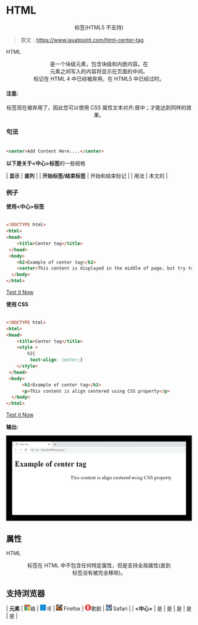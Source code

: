 # HTML

<center>标签(HTML5 不支持)</center>

> 原文：<https://www.javatpoint.com/html-center-tag>

HTML

<center>是一个块级元素，包含块级和内嵌内容。在

<center>元素之间写入的内容将显示在页面的中间。</center>

</center>

<center>标记在 HTML 4 中已经被弃用，在 HTML5 中已经过时。</center>

#### 注意:

<center>标签现在被弃用了，因此您可以使用 CSS 属性文本对齐:居中；才能达到同样的效果。</center>

### 句法

```html

<center>Add Content Here....</center>

```

**以下是关于<中心>标签**的一些规格

| **显示** | **直列** |
| **开始标签/结束标签** | 开始和结束标记 |
| 用法 | 本文的 |

### 例子

**使用<中心>标签**

```html

<!DOCTYPE html>
<html>
<head>
	<title>Center tag</title>
 </head>
 <body>
	<h2>Example of center tag</h2>
    <center>This content is displayed in the middle of page, but try to use CSS property to align the content as this tag is deprecated now.</center>
  </body>
</html>

```

[Test it Now](https://www.javatpoint.com/oprweb/test.jsp?filename=HTMLcentertag)

**使用 CSS**

```html

<!DOCTYPE html>
<html>
<head>
	<title>Center tag</title>
	<style >
		h2{
		 text-align: center;}
	</style>
 </head>
 <body>
      <h2>Example of center tag</h2>
      <p>This content is align centered using CSS property</p>
  </body>
</html>

```

[Test it Now](https://www.javatpoint.com/oprweb/test.jsp?filename=HTMLcentertag2)

**输出:**

![HTML center tag](img/1010a792fc1309560dd4e520e3381e9d.png)

## 属性

HTML

<center>标签在 HTML 中不包含任何特定属性，但是支持全局属性(直到

<center>标签没有被完全移除)。</center>

</center>

## 支持浏览器

| **元素** | ![chrome browser](img/4fbdc93dc2016c5049ed108e7318df19.png)铬 | ![ie browser](img/83dd23df1fe8373fd5bf054b2c1dd88b.png) IE | ![firefox browser](img/4f001fff393888a8a807ed29b28145d1.png) Firefox | ![opera browser](img/6cad4a592cc69a052056a0577b4aac65.png)歌剧 | ![safari browser](img/a0f6a9711a92203c5dc5c127fe9c9fca.png) Safari |
| **<中心>** | 是 | 是 | 是 | 是 | 是 |